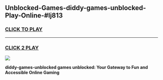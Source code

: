 
## Unblocked-Games-diddy-games-unblocked-Play-Online-#lj813
<h3>
<a href="https://premium.freeplayer.one?title=diddy-games-unblocked&ref=27F">CLICK TO PLAY</a></h3>
<hr>

<h3>
<a href="https://premium.freeplayer.one?title=diddy-games-unblocked&ref=27F">CLICK 2 PLAY</a>
  
</h3>

<a href="https://premium.freeplayer.one?title=diddy-games-unblocked&ref=27F"><img src="https://clearcache.store/games.png"></a>


**diddy-games-unblocked games unblocked: Your Gateway to Fun and Accessible Online Gaming**
